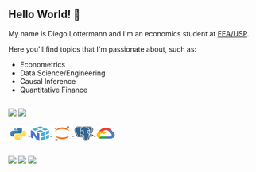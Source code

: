 ## Hello World! 🚀

My name is Diego Lottermann and I'm an economics student at [FEA/USP](https://www.fea.usp.br/en).

Here you'll find topics that I'm passionate about, such as:
- Econometrics
- Data Science/Engineering
- Causal Inference
- Quantitative Finance

##

<div>
  <a href="https://github.com/dlotter">
  <img height="180em" src="https://github-readme-stats.vercel.app/api?username=dlotter&show_icons=true&include_all_commits=true&count_private=true"/>
  <img height="180em" src="https://github-readme-stats.vercel.app/api/top-langs/?username=dlotter&layout=compact&langs_count=7"/>
  </a>
</div>


<div style="display: inline_block"><br>
  <a href="https://github.com/dlotter">
  <img align="center" alt="Python" height="30" width="40" src="https://raw.githubusercontent.com/devicons/devicon/master/icons/python/python-original.svg">
  <img align="center" alt="Numpy" height="30" width="40" src="https://raw.githubusercontent.com/devicons/devicon/master/icons/numpy/numpy-original.svg">
  <img align="center" alt="Jupyter" height="30" width="40" src="https://raw.githubusercontent.com/devicons/devicon/master/icons/jupyter/jupyter-original.svg">
  <img align="center" alt="PostgreSQL" height="30" width="40" src="https://raw.githubusercontent.com/devicons/devicon/master/icons/postgresql/postgresql-original.svg">
  <img align="center" alt="GoogleCloud" height="30" width="40" src="https://raw.githubusercontent.com/devicons/devicon/master/icons/googlecloud/googlecloud-original.svg">
  </a>
</div>

##
<div > 
  <a href = "mailto:diegolottermann@usp.br"><img src="https://img.shields.io/badge/Gmail-D14836?style=for-the-badge&logo=gmail&logoColor=white" target="_blank"></a>
  <a href="https://www.linkedin.com/in/dlottermann/" target="_blank"><img src="https://img.shields.io/badge/-LinkedIn-%230077B5?style=for-the-badge&logo=linkedin&logoColor=white" target="_blank"></a> 
  <a href="https://www.diegolottermann.com/" target="_blank"><img src="https://img.shields.io/static/v1?style=for-the-badge&label=&message=diegolottermann.com&color=blueviolet" target="_blank"></a> 
  
</div>

<br/>
